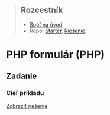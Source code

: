 <div class="hidden">

> ## Rozcestník
> - [Späť na úvod](../../README.md)
> - Repo: [Štartér](/../../tree/main/php/php-form), [Riešenie](/../../tree/solution/php/php-form).
</div>

# PHP formulár (PHP)

## Zadanie


### Cieľ príkladu


<div class="hidden">

[Zobraziť riešenie](riesenie.md).
</div>